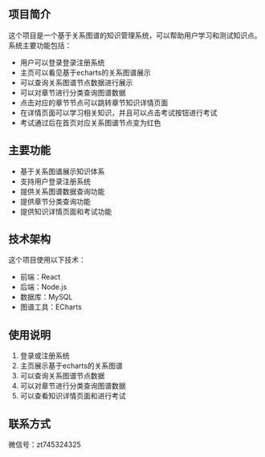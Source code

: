 ## 项目简介

这个项目是一个基于关系图谱的知识管理系统，可以帮助用户学习和测试知识点。系统主要功能包括：

- 用户可以登录登录注册系统
- 主页可以看见基于echarts的关系图谱展示
- 可以查询关系图谱节点数据进行展示
- 可以对章节进行分类查询图谱数据
- 点击对应的章节节点可以跳转章节知识详情页面
- 在详情页面可以学习相关知识，并且可以点击考试按钮进行考试
- 考试通过后在首页对应关系图谱节点变为红色

## 主要功能

- 基于关系图谱展示知识体系
- 支持用户登录注册系统
- 提供关系图谱数据查询功能
- 提供章节分类查询功能
- 提供知识详情页面和考试功能


## 技术架构

这个项目使用以下技术：

- 前端：React
- 后端：Node.js
- 数据库：MySQL
- 图谱工具：ECharts


## 使用说明

1. 登录或注册系统
2. 主页展示基于echarts的关系图谱
3. 可以查询关系图谱节点数据
4. 可以对章节进行分类查询图谱数据
5. 可以查看知识详情页面和进行考试


## 联系方式

微信号：zt745324325